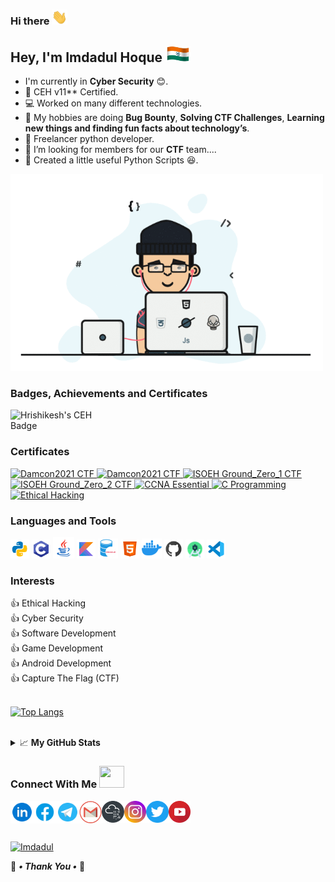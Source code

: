 ### Hi there <a href="#"><img src="https://raw.githubusercontent.com/imdadulethicalhacker/All_photo/main/profile/giphy.webp" width="25px"></a>

## Hey, I'm Imdadul Hoque <a href="#"> <img src="https://github.com/imdadulethicalhacker/All_photo/blob/main/profile/flag.gif" width="40px"> </a>

- I'm currently in **Cyber Security** 😊. <br/>
- 🤞 CEH v11** Certified. <br/>
- 💻 Worked on many different technologies. <br/>
- 🔭 My hobbies are doing **Bug Bounty**, **Solving CTF Challenges**, **Learning new things and finding fun facts about technology’s**.
- 💼 Freelancer python developer. <br/>
- 👯 I’m looking for members for our **CTF** team.... <br/>
- 📜 Created a little useful Python Scripts 😆. 

<a href="#">
<img alt="GIF" src="https://github.com/imdadulethicalhacker/All_photo/blob/main/profile/Code.gif" width="500"/>
</a>

### Badges, Achievements and Certificates

<a href="https://www.hackerrank.com/Hrishikesh7665">
  <img align="left" alt="Hrishikesh's CEH Badge" width="135px" src="https://github.com/Hrishikesh7665/Hrishikesh7665/blob/achievements/CEH_BADGE.png" />
</a>
<br/>
<br/>

### Certificates
<a href="https://github.com/imdadulethicalhacker/My_Achievements/blob/main/ECC-CEH-Certificate.pdf">
  <img alt="Damcon2021 CTF" width="220px" src="https://github.com/imdadulethicalhacker/My_Achievements/blob/main/ECC-CEH-Certificate.png" />
</a>

<a href="https://github.com/imdadulethicalhacker/My_Achievements/raw/main/Damncon2021CTFCertificate.pdf">
  <img alt="Damcon2021 CTF" width="220px" src="https://github.com/imdadulethicalhacker/My_Achievements/blob/main/Damncon2021CTFCertificate.png" />
</a>

<a href="https://raw.githubusercontent.com/imdadulethicalhacker/My_Achievements/main/Ground_Zero_1_CTF_Certificate.pdf">
  <img alt="ISOEH Ground_Zero_1 CTF" width="220px" src="https://github.com/imdadulethicalhacker/My_Achievements/blob/main/Ground_Zero_1_CTF_Certificate.png" />
</a>

<a href="https://raw.githubusercontent.com/imdadulethicalhacker/My_Achievements/main/Ground_Zero_2_CTF_Certificate.pdf">
  <img alt="ISOEH Ground_Zero_2 CTF" width="220px" src="https://github.com/imdadulethicalhacker/My_Achievements/blob/main/Ground_Zero_2_CTF_Certificate.png" />
</a>

<a href="https://raw.githubusercontent.com/imdadulethicalhacker/My_Achievements/main/C.pdf">
  <img alt="CCNA Essential" width="220px" src="https://github.com/imdadulethicalhacker/My_Achievements/blob/main/CCNA_Essential.png" />
</a>

<a href="https://raw.githubusercontent.com/imdadulethicalhacker/My_Achievements/main/CCNA_Essential.pdf">
  <img alt="C Programming" width="220px" src="https://github.com/imdadulethicalhacker/My_Achievements/blob/main/C.png" />
</a>

<a href="https://raw.githubusercontent.com/imdadulethicalhacker/My_Achievements/main/Ethical_hacking.pdf">
  <img alt="Ethical Hacking" width="220px" src="https://github.com/imdadulethicalhacker/My_Achievements/blob/main/Ethical_hacking.png" />
</a>

### Languages and Tools


<code><a href="https://www.python.org"><img height="30" src="https://github.com/imdadulethicalhacker/All_photo/blob/main/profile/python.png"/></a></code>
<code><a href="https://en.wikipedia.org/wiki/C_(programming_language)"><img height="30" src="https://github.com/imdadulethicalhacker/All_photo/blob/main/profile/c-programming.png"/></a></code>
<code><a href="https://www.java.com/en/"><img height="34.2" src="https://github.com/imdadulethicalhacker/All_photo/blob/main/profile/java-coffee-cup-logo.png"/></a></code>
<code><a href="https://kotlinlang.org"><img height="30" src="https://github.com/imdadulethicalhacker/All_photo/blob/main/profile/kotlin.png"/></a></code>
<code><a href="https://www.oracle.com/in/database/technologies/appdev/sqldeveloper-landing.html"><img height="32" src="https://github.com/imdadulethicalhacker/All_photo/blob/main/profile/oracle-database.png"/></a></code>
<code><a href="https://en.wikipedia.org/wiki/HTML5"><img height="30" src="https://github.com/imdadulethicalhacker/All_photo/blob/main/profile/html-5.png"/></a></code>
<code><a href="https://www.docker.com"><img height="32" src="https://github.com/imdadulethicalhacker/All_photo/blob/main/profile/docker.png"/></a></code>
<code><a href="https://github.com"><img height="30" src="https://github.com/imdadulethicalhacker/All_photo/blob/main/profile/github.png"/></a></code>
<code><a href="https://developer.android.com/studio"><img height="30" src="https://github.com/imdadulethicalhacker/All_photo/blob/main/profile/pasted image 0.png"/></a></code>
<code><a href="https://code.visualstudio.com"><img height="30" src="https://github.com/imdadulethicalhacker/All_photo/blob/main/profile/visual-studio-code-2019.png"/></a></code>


### Interests

👍 Ethical Hacking <br/>
👍 Cyber Security <br/>
👍 Software Development <br/>
👍 Game Development <br/>
👍 Android Development <br/>
👍 Capture The Flag (CTF)
<br/>
<br/>

 [![Top Langs](https://github-readme-stats.vercel.app/api/top-langs/?username=imdadulethicalhacker&theme=merko)](https://github.com/imdadulethicalhacker)

 <br/>

<details>
<summary>📈 <strong >My GitHub Stats </strong> </summary>

<p align="center"> <a href="#"><img src="https://github-readme-stats.vercel.app/api?username=imdadulethicalhacker&show_icons=true&theme=gotham" alt="imdadulethicalhacker" /></a>
</details>

### Connect With Me <a href="#"> <img src="https://media.giphy.com/media/LnQjpWaON8nhr21vNW/giphy.gif" height="35px" width="40px"/> </a>
<a href="https://www.linkedin.com/in/imdadulhoque/">
  <img align="left" alt="Imdadul LinkdeIN" width="36.5px" src="https://github.com/imdadulethicalhacker/All_photo/blob/main/profile/linkedin-circled.png" />
</a>
<a href="https://www.facebook.com/imdadulhoque01/">
  <img align="left" alt="Imdadul Facebook" width="36.5px" src="https://github.com/imdadulethicalhacker/All_photo/blob/main/profile/facebook-new.png" />
</a>
<a href="https://t.me/imdadulethicalhacker/">
  <img align="left" alt="Imdadul Telegram" width="36.5px" src="https://github.com/imdadulethicalhacker/All_photo/blob/main/profile/telegram-app--v1.png" />
</a>
<a href="https://mail.google.com/mail/?view=cm&fs=1&to=imdadulethicalhacker@gmail">
  <img align="left" alt="Imdadul Email" width="36.5px" src="https://github.com/imdadulethicalhacker/All_photo/blob/main/profile/gmail_icon-icons.com_62758.png" />
</a>
</a>
<a href="https://tryhackme.com/p/Imdadulhoque">
  <img align="left" alt="Imdadul THM" width="35.5px" src="https://github.com/imdadulethicalhacker/All_photo/blob/main/profile/thm_logo_circle.png" />
</a>
<a href="https://www.instagram.com/imdadulhoque00/">
  <img align="left" alt="Imdadul Instagram" width="35.5px" src="https://github.com/imdadulethicalhacker/All_photo/blob/main/profile/instagram.png" />
</a>
<a href="https://twitter.com/AssameseHacking">
  <img align="left" alt="Imdadul Twitter" width="35.5px" src="https://github.com/imdadulethicalhacker/All_photo/blob/main/profile/twitter.png" />
</a>
<a href="https://www.youtube.com/channel/UC8jTkKSxl6KHDTTfirq91Uw">
  <img align="left" alt="Imdadul Youtube" width="35.5px" src="https://github.com/imdadulethicalhacker/All_photo/blob/main/profile/youtube.png" />
</a>

<br>
<br>
<br>
<a href="#">
<p align="left"> <img src="https://komarev.com/ghpvc/?username=imdadulethicalhacker&label=PROFILE+VISITOR+COUNTER&style=flat&color=6495ED" alt="Imdadul" /> 
</a>
  
🙏 _**• Thank You •**_ 🙏
